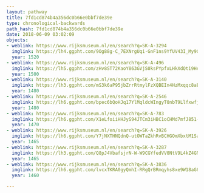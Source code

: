 ```yaml
---
layout: pathway
title: 7fd1cd874b4a356dc0b66e0bbf7de39e
type: chronological-backwards
path_hash: 7fd1cd874b4a356dc0b66e0bbf7de39e
date: 2018-06-09 03:02:09
objects:
- weblink: https://www.rijksmuseum.nl/en/search?q=SK-A-3294
  imglink: https://lh4.ggpht.com/9Og88g-C_7EXNrgUqi-GnF1ns9YfUV43I_My9GDFQf6LTQuwHDi0eg4YK_H2nsnqlur3NolC3nMGj9OIgG6u_4TEzLRR=s200
  year: 1520
- weblink: https://www.rijksmuseum.nl/en/search?q=SK-A-496
  imglink: https://lh5.ggpht.com/zHv8ST72KaoY863GVjS0ksPYpfxLHkXdQti9He7OpH631-VOfy2NzIB-1p-mJWQh0XwTUc36Nxnu0K0rTL8sVL-hO1oy=s200
  year: 1500
- weblink: https://www.rijksmuseum.nl/en/search?q=SK-A-3140
  imglink: https://lh3.ggpht.com/mS3k6aP95jbZrrRtmylFzXQBEIn4HzMxqqc8aENtqgkqtoM8-j2NrMjtUL_8vHsHMiKRM84kxzN6zfVACSrrDKhQ3w=s200
  year: 1480
- weblink: https://www.rijksmuseum.nl/en/search?q=SK-A-2546
  imglink: https://lh6.ggpht.com/bpec6bQoHJq17YlMqldcWIngyT0nbT9Llfxwfj69cUjJHOeCgxV8G9iqMPw4YLEz54ff5YdVbO5RUmNPaLjTQqxpNdo=s200
  year: 1480
- weblink: https://www.rijksmuseum.nl/en/search?q=SK-A-783
  imglink: https://lh6.ggpht.com/X1eLfoiiHHJyS94JTCm3iHBC1oCHMd7mfJ851-orLMHuFgPHcb8YMpL0pkxa5YlyurLGXcEnROjK24Vw8DLLQcI89vQ=s200
  year: 1470
- weblink: https://www.rijksmuseum.nl/en/search?q=SK-A-3926
  imglink: https://lh6.ggpht.com/Y7jNXTHNQdnQ-utOWTaZkhRvBCHGOmXbxtM1SalIN_NhnPhA-PjFdrUju8i1kG82O-0R4Ci10repVvtbdtCMTxh1WHs=s200
  year: 1465
- weblink: https://www.rijksmuseum.nl/en/search?q=SK-A-3287
  imglink: https://lh3.ggpht.com/Q8pJ4VbafsjrN-W-W9CGYfedVV0NtV9L4kZ4GN2iBSGGvWDv60ojtxnv4-AQAfD6Y4YFAFHhUtquy2fR--s5K98DhcQ=s200
  year: 1465
- weblink: https://www.rijksmuseum.nl/en/search?q=SK-A-3836
  imglink: https://lh6.ggpht.com/lvcxTKRA0gyQmhI-RRgQrBRmqyhs8xe9W18aG89ZtdfTKkCORbLhiKm949FBgtVWbDOW6d9IqnVsVpOVaOssMiWMRRB9=s200
  year: 1460

---
```

